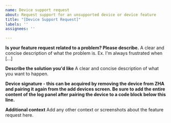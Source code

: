 ```yaml
---
name: Device support request
about: Request support for an unsupported device or device feature
title: "[Device Support Request]"
labels: ''
assignees: ''

---
```


**Is your feature request related to a problem? Please describe.**
A clear and concise description of what the problem is. Ex. I'm always frustrated when [...]

**Describe the solution you'd like**
A clear and concise description of what you want to happen.

**Device signature - this can be acquired by removing the device from ZHA and pairing it again from the add devices screen. Be sure to add the entire content of the log panel after pairing the device to a code block below this line.**

**Additional context**
Add any other context or screenshots about the feature request here.
